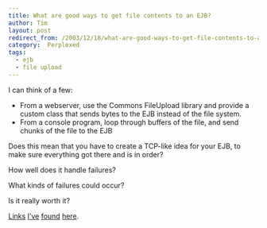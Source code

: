 ```yaml
---
title: What are good ways to get file contents to an EJB?
author: Tim
layout: post
redirect_from: /2003/12/18/what-are-good-ways-to-get-file-contents-to-an-ejb/
category:  Perplexed
tags:
  - ejb
  - file upload
---
```

I can think of a few:

  * From a webserver, use the Commons FileUpload library and provide a custom class that sends bytes to the EJB instead of the file system.
  * From a console program, loop through buffers of the file, and send chunks of the file to the EJB

Does this mean that you have to create a TCP-like idea for your EJB, to
make sure everything got there and is in order?

How well does it handle failures?

What kinds of failures could occur?

Is it really worth it?

[Links][1] [I&#8217;ve][2] [found][3] [here][4].

 [1]: http://forum.java.sun.com/thread.jsp?thread=437124&forum=31&message=1963860
 [2]: http://www.mail-archive.com/orion-interest@orionserver.com/msg15141.html
 [3]: http://forum.java.sun.com/thread.jsp?thread=298620&forum=13&message=1183186
 [4]: http://forum.java.sun.com/thread.jsp?forum=13&thread=297320
